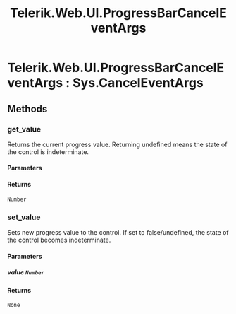 ﻿---
title: Telerik.Web.UI.ProgressBarCancelEventArgs
page_title: Client-side API Reference
description: Client-side API Reference
---

# Telerik.Web.UI.ProgressBarCancelEventArgs : Sys.CancelEventArgs 

## Methods

###  get_value

Returns the current progress value. Returning undefined means the state of the control is indeterminate.

#### Parameters

#### Returns

`Number` 

###  set_value 

Sets new progress value to the control. If set to false/undefined, the state of the control becomes indeterminate.

#### Parameters

##### value `Number`

#### Returns

`None`